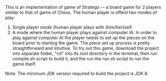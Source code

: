 This is an implementation of game of Stratego -- a board game for 2 players similar to that of game of Chess. The human player is offerd two modes of play:
   1. Single player mode (human player plays with (him/her)self.
   2. A mode where the human player plays against computer IA.
      In order to play against computer AI the player needs to
      set up the pieces on the board prior to starting the game.
      The piece set up process is pretty straightforward and intuitive.
To try out this game, download the project into separate folder, "cd" into its root directory in the terminal, then run compile.sh script to build it,
and the run the run.sh script to run the game itself.

Note: The minimum JDK version required to build the project is JDK 8.    
